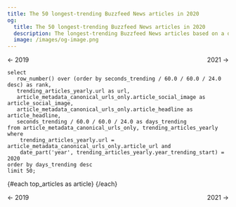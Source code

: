 ```yaml
---
title: The 50 longest-trending Buzzfeed News articles in 2020
og:
  title: The 50 longest-trending Buzzfeed News articles in 2020
  description: The longest-trending Buzzfeed News articles based on a dataset of snapshots taken of the home page's "Trending" strip every 5 minutes from Nov 2018 until May 5th, when the newsroom shut down.
  image: /images/og-image.png
---
```


<script>
  import ArticleRow from '$lib/ArticleRow.svelte';
</script>

<style>
    .same-line {
        display: flex;
        flex-direction: row;
        justify-content: space-between;
    }
</style>

<span class="same-line">
    <BigLink href="/yearly/2019">← 2019</BigLink>
    <BigLink href="/yearly/2021">2021 →</BigLink>
</span>

```top_articles
select
   row_number() over (order by seconds_trending / 60.0 / 60.0 / 24.0 desc) as rank,
   trending_articles_yearly.url as url,
   article_metadata_canonical_urls_only.article_social_image as article_social_image,
   article_metadata_canonical_urls_only.article_headline as article_headline,
   seconds_trending / 60.0 / 60.0 / 24.0 as days_trending
from article_metadata_canonical_urls_only, trending_articles_yearly
where
    trending_articles_yearly.url = article_metadata_canonical_urls_only.article_url and
    date_part('year', trending_articles_yearly.year_trending_start) = 2020
order by days_trending desc
limit 50;
```

{#each top_articles as article}
<ArticleRow
  rank={article.rank}
  image_url={article.article_social_image}
  days_trending={article.days_trending}
  headline={article.article_headline}
  article_url={article.url}
/>
{/each}

<span class="same-line">
    <BigLink href="/yearly/2019">← 2019</BigLink>
    <BigLink href="/yearly/2021">2021 →</BigLink>
</span>
